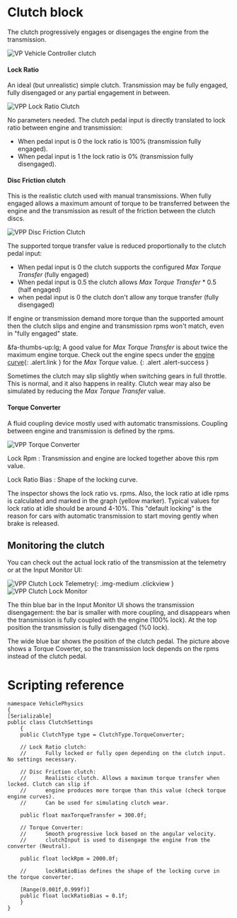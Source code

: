 # Clutch block

The clutch progressively engages or disengages the engine from the transmission.

![VP Vehicle Controller clutch](/img/blocks/vpp-clutch-inspector.png)

#### Lock Ratio

An ideal (but unrealistic) simple clutch. Transmission may be fully engaged, fully disengaged or any
partial engagement in between.

![VPP Lock Ratio Clutch](/img/blocks/vpp-clutch-lock-ratio.png)

No parameters needed. The clutch pedal input is directly translated to lock ratio between engine
and transmission:

- When pedal input is 0 the lock ratio is 100% (transmission fully engaged).
- When pedal input is 1 the lock ratio is 0% (transmission fully disengaged).

#### Disc Friction clutch

This is the realistic clutch used with manual transmissions. When fully engaged allows a maximum
amount of torque to be transferred between the engine and the transmission as result of the friction
between the clutch discs.

![VPP Disc Friction Clutch](/img/blocks/vpp-clutch-disc-friction.png)

The supported torque transfer value is reduced proportionally to the clutch pedal input:

- When pedal input is 0 the clutch supports the configured _Max Torque Transfer_ (fully engaged)
- When pedal input is 0.5 the clutch allows _Max Torque Transfer_ * 0.5 (half engaged)
- when pedal input is 0 the clutch don't allow any torque transfer (fully disengaged)

If engine or transmission demand more torque than the supported amount then the clutch slips and
engine and transmission rpms won't match, even in "fully engaged" state.

&fa-thumbs-up:lg; A good value for _Max Torque Transfer_ is about twice the maximum engine torque.
Check out the engine specs under the [engine curve](/blocks/engine){: .alert.link } for the
_Max Torque_ value.
{: .alert .alert-success }

Sometimes the clutch may slip slightly when switching gears in full throttle. This is normal, and
it also happens in reality. Clutch wear may also be simulated by reducing the _Max Torque Transfer_
value.

#### Torque Converter

A fluid coupling device mostly used with automatic transmissions. Coupling between engine and
transmission is defined by the rpms.

![VPP Torque Converter](/img/blocks/vpp-clutch-inspector.png)

Lock Rpm
:	Transmission and engine are locked together above this rpm value.

Lock Ratio Bias
:	Shape of the locking curve.

The inspector shows the lock ratio vs. rpms. Also, the lock ratio at idle rpms is calculated and
marked in the graph (yellow marker). Typical values for lock ratio at idle should be around 4-10%.
This "default locking" is the reason for cars with automatic transmission to start moving gently
when brake is released.

## Monitoring the clutch

You can check out the actual lock ratio of the transmission at the telemetry or at the Input Monitor
UI:

![VPP Clutch Lock Telemetry](/img/blocks/vpp-clutch-lock-telemetry.png){: .img-medium .clickview }
![VPP Clutch Lock Monitor](/img/blocks/vpp-clutch-lock-monitor.png)

The thin blue bar in the Input Monitor UI shows the transmission disengagement: the bar is smaller
with more coupling, and disappears when the transmission is fully coupled with the engine (100% lock).
At the top position the transmission is fully disengaged (%0 lock).

The wide blue bar shows the position of the clutch pedal. The picture above shows a Torque Coverter,
so the transmission lock depends on the rpms instead of the clutch pedal.

# Scripting reference

```
namespace VehiclePhysics
{
[Serializable]
public class ClutchSettings
	{
	public ClutchType type = ClutchType.TorqueConverter;

	// Lock Ratio clutch:
	//		Fully locked or fully open depending on the clutch input. No settings necessary.

	// Disc Friction clutch:
	//		Realistic clutch. Allows a maximum torque transfer when locked. Clutch can slip if
	// 		engine produces more torque than this value (check torque engine curves).
	//		Can be used for simulating clutch wear.

	public float maxTorqueTransfer = 300.0f;

	// Torque Converter:
	//		Smooth progressive lock based on the angular velocity.
	//		clutchInput is used to disengage the engine from the converter (Neutral).

	public float lockRpm = 2000.0f;

	//		lockRatioBias defines the shape of the locking curve in the torque converter.

	[Range(0.001f,0.999f)]
	public float lockRatioBias = 0.1f;
	}
}
```